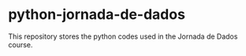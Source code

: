 # python-jornada-de-dados
This repository stores the python codes used in the Jornada de Dados course.
